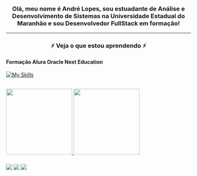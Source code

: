 <h3 align="center">Olá, meu nome é André Lopes, sou estuadante de Análise e Desenvolvimento de Sistemas na Universidade Estadual do Maranhão e sou Desenvolvedor FullStack em formação!
</h3>
<hr>

<h3 align="center">⚡ Veja o que estou aprendendo ⚡</h3>

<h4 > Formação Alura Oracle Next Education</h4>

[![My Skills](https://skillicons.dev/icons?i=html,css,js,github,vscode,python&perline=6)](#)

##

  <div>
<a href="https://github.com/agenciadigitalslz">
<img loading="lazy" height="180em" src="https://github-readme-stats.vercel.app/api/top-langs/?username=agenciadigitalslz&layout=compact&langs_count=7&theme=dracula"/>
<img loading="lazy" height="180em" src="https://github-readme-stats.vercel.app/api?username=agenciadigitalslz&show_icons=true&theme=dracula&include_all_commits=true&count_private=true"/>
</div>
  
  #####
 
<div> 
  <a href="https://www.instagram.com/agenciadigitalslz/" target="_blank"><img src="https://img.shields.io/badge/-Instagram-%23E4405F?style=for-the-badge&logo=instagram&logoColor=white" target="_blank"></a>
  <a href="https://discord.gg/yujkai" target="_blank"><img src="https://img.shields.io/badge/Discord-7289DA?style=for-the-badge&logo=discord&logoColor=white" target="_blank"></a> 
  <a href="https://www.linkedin.com/in/andre7lopes/" target="_blank"><img src="https://img.shields.io/badge/-LinkedIn-%230077B5?style=for-the-badge&logo=linkedin&logoColor=white" target="_blank"></a> 
</div>

